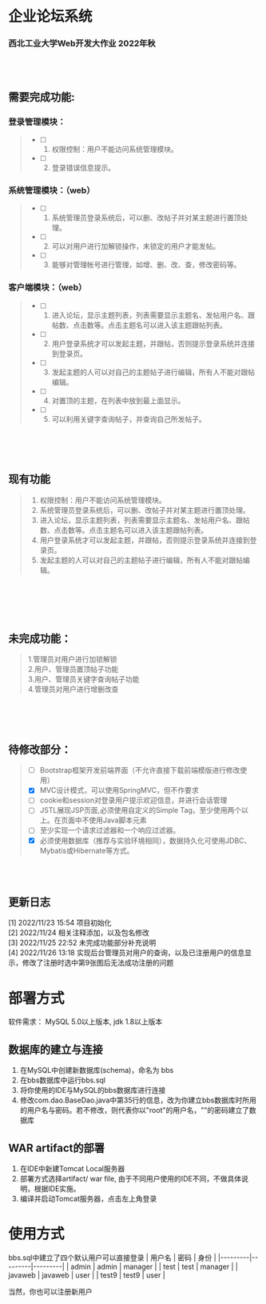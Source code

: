 # 企业论坛系统
### 西北工业大学Web开发大作业 2022年秋


<br /> 
<br /> 

## 需要完成功能:
### 登录管理模块：
> - [ ] 1. 权限控制：用户不能访问系统管理模块。<br>  
> - [ ] 2. 登录错误信息提示。<br> 

### 系统管理模块：（web）
> - [ ] 1. 系统管理员登录系统后，可以删、改帖子并对某主题进行置顶处理。<br> 
> - [ ] 2. 可以对用户进行加解锁操作，未锁定的用户才能发帖。<br> 
> - [ ] 3. 能够对管理帐号进行管理，如增、删、改、查，修改密码等。<br> 

### 客户端模块：（web）
> - [ ] 1. 进入论坛，显示主题列表，列表需要显示主题名、发帖用户名、跟帖数、点击数等。点击主题名可以进入该主题跟帖列表。<br> 
> - [ ] 2. 用户登录系统才可以发起主题，并跟帖，否则提示登录系统并连接到登录页。<br> 
> - [ ] 3. 发起主题的人可以对自己的主题帖子进行编辑，所有人不能对跟帖编辑。<br> 
> - [ ] 4. 对置顶的主题，在列表中放到最上面显示。<br> 
> - [ ] 5. 可以利用关键字查询帖子，并查询自己所发帖子。<br> 

<br> <br> <br> 
## 现有功能
> 1. 权限控制：用户不能访问系统管理模块。<br> 
> 2. 系统管理员登录系统后，可以删、改帖子并对某主题进行置顶处理。<br> 
> 3. 进入论坛，显示主题列表，列表需要显示主题名、发帖用户名、跟帖数、点击数等。点击主题名可以进入该主题跟帖列表。<br> 
> 4. 用户登录系统才可以发起主题，并跟帖，否则提示登录系统并连接到登录页。<br> 
> 5. 发起主题的人可以对自己的主题帖子进行编辑，所有人不能对跟帖编辑。<br> 

<br><br><br>
<br>


## 未完成功能：
>1.管理员对用户进行加锁解锁<br>
>2.用户、管理员置顶帖子功能<br>
>3.用户、管理员关键字查询帖子功能<br>
>4.管理员对用户进行增删改查<br>

<br><br><br>
## 待修改部分：
> - [ ] Bootstrap框架开发前端界面（不允许直接下载前端模版进行修改使用）<br>
> - [x] MVC设计模式，可以使用SpringMVC，但不作要求<br>
> - [ ] cookie和session对登录用户提示欢迎信息，并进行会话管理<br>
> - [ ] JSTL展现JSP页面,必须使用自定义的Simple Tag，至少使用两个以上。在页面中不使用Java脚本元素<br>
> - [ ] 至少实现一个请求过滤器和一个响应过滤器。<br>
> - [x] 必须使用数据库（推荐与实验环境相同），数据持久化可使用JDBC、Mybatis或Hibernate等方式。

<br><br>
## 更新日志
[1] 2022/11/23 15:54 项目初始化<br>
[2] 2022/11/24       相关注释添加，以及包名修改<br>
[3] 2022/11/25 22:52 未完成功能部分补充说明<br>
[4] 2022/11/26 13:18 实现后台管理员对用户的查询，以及已注册用户的信息显示，修改了注册时选中第9张图后无法成功注册的问题<br>

# 部署方式
软件需求： MySQL 5.0以上版本, jdk 1.8以上版本
## 数据库的建立与连接
1. 在MySQL中创建新数据库(schema)，命名为 bbs
2. 在bbs数据库中运行bbs.sql
3. 将你使用的IDE与MySQL的bbs数据库进行连接
4. 修改com.dao.BaseDao.java中第35行的信息，改为你建立bbs数据库时所用的用户名与密码。若不修改，则代表你以"root"的用户名，""的密码建立了数据库

## WAR artifact的部署
1. 在IDE中新建Tomcat Local服务器
2. 部署方式选择artifact/ war file, 由于不同用户使用的IDE不同，不做具体说明，根据IDE实施。
3. 编译并启动Tomcat服务器，点击左上角登录

# 使用方式
bbs.sql中建立了四个默认用户可以直接登录
| 用户名  | 密码    | 身份    |
|---------|---------|---------|
| admin   | admin   | manager |
| test    | test    | manager |
| javaweb | javaweb | user    |
| test9   | test9   | user    |

当然，你也可以注册新用户